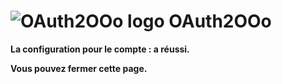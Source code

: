 # ![OAuth2OOo logo][1] OAuth2OOo

**La configuration pour le compte <span id="provider"></span>: <span id="user"></span> a réussi.**

**Vous pouvez fermer cette page.**

[1]: <https://prrvchr.github.io/OAuth2OOo/img/OAuth2OOo.png>

<script type="module" src="./oauth2.js"></script>
